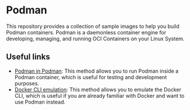 # Podman

This repository provides a collection of sample images to help you build Podman containers. Podman is a daemonless container engine for developing, managing, and running OCI Containers on your Linux System. 

## Useful links

- [Podman in Podman](https://www.redhat.com/sysadmin/podman-inside-container): This method allows you to run Podman inside a Podman container, which is useful for testing and development purposes.
- [Docker CLI emulation](https://podman-desktop.io/docs/migrating-from-docker/emulating-docker-cli-with-podman): This method allows you to emulate the Docker CLI, which is useful if you are already familiar with Docker and want to use Podman instead.
